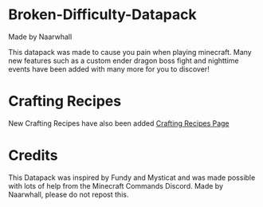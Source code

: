 # Broken-Difficulty-Datapack
Made by Naarwhall

This datapack was made to cause you pain when playing minecraft. Many new features such as a custom ender dragon boss fight and nighttime events have been added with many more for you to discover!

# Crafting Recipes
New Crafting Recipes have also been added [Crafting Recipes Page](https://github.com/Naarwhall/Broken-Difficulty-Datapack/blob/dc9f3a475a33a67d4a23f0bca9b4a1d95fef5c38/Crafting%20Recipes.md)






# Credits
This Datapack was inspired by Fundy and Mysticat and was made possible with lots of help from the Minecraft Commands Discord.
Made by Naarwhall, please do not repost this.
